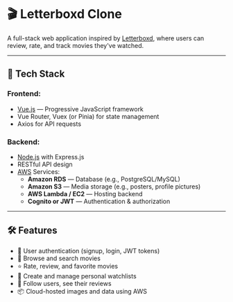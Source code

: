 # 🎬 Letterboxd Clone

A full-stack web application inspired by [Letterboxd](https://letterboxd.com), where users can review, rate, and track movies they've watched.

---

## 🚀 Tech Stack

### Frontend:
- [Vue.js](https://vuejs.org/) — Progressive JavaScript framework
- Vue Router, Vuex (or Pinia) for state management
- Axios for API requests

### Backend:
- [Node.js](https://nodejs.org/) with Express.js
- RESTful API design
- [AWS](https://aws.amazon.com/) Services:
  - **Amazon RDS** — Database (e.g., PostgreSQL/MySQL)
  - **Amazon S3** — Media storage (e.g., posters, profile pictures)
  - **AWS Lambda / EC2** — Hosting backend
  - **Cognito or JWT** — Authentication & authorization

---

## 🛠️ Features

- 🔐 User authentication (signup, login, JWT tokens)
- 🎥 Browse and search movies
- ⭐ Rate, review, and favorite movies
- 📝 Create and manage personal watchlists
- 👥 Follow users, see their reviews
- 📦 Cloud-hosted images and data using AWS
